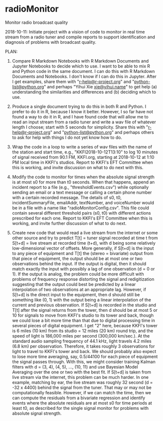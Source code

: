 # radioMonitor
Monitor radio broadcast quality

2018-10-11:  Initiate project with a vision of code to monitor in real time stream from a radio tuner and compile reports to support identification and diagnosis of problems with broadcast quality.  

PLAN:  

1.  Compare R Markdown Notebooks with R Markdown Documents and Jupyter Notebooks to decide which to use.  I want to be able to mix R and Python code in the same document.  I can do this with R Markdown Documents and Notebooks.  I don't know if I can do this in Jupyter.  After I get examples, share them with "r-help@r-project.org" and "python-list@python.org" and perhaps "Yihui Xie <xie@yihui.name>" to get help (a) understanding the similarities and differences and (b) deciding which to use.  

2.  Produce a single document trying to do this in both R and Python.  I prefer to do it in R, because I know it better.  However, I so far have not found a way to do it in R, and I have found code that will allow me to read an input stream from a radio tuner and write a wav file of whatever length I choose;  start with 5 seconds for simplicity.  Share this with "r-help@r-project.org" and "python-list@python.org" and perhaps others to ask for help with things I do not yet know how to do.  

3.  Wrap the code in a loop to write a series of wav files with the name of the station and start time, e.g., "KKFI2018-10-12T13:10" to log 10 minutes of signal received from 90.1 FM, KKFI.org, starting at 2018-10-12 at 1:10 PM local time in KKFI's studios.  Report to KKFI's EFT Committee when this is working, and invite discussion on what to do next with this.  

4.  Modify the code to monitor for times when the absolute signal strength is at most s0 for more than t0 seconds.  When that happens, append an incident report to a file (e.g., "thresholdEvents.csv") while optionally sending an email or a text message or calling a certain phone number with a certain recorded message.  The details of s0, t0, incidentSummaryFile, emailAddr, textNumber, and voiceNumber would be in a file with a name like "radioMonitorConfig.csv".  This file could contain several different threshold pairs (s0, t0) with different actions prescribed for each one.  Report to KKFI's EFT Committee when this is working, and invite further discussion of what to do next.   

5.  Create new code that would read a live stream from the internet or some other source and try to predict T[t] = tuner signal recorded at time t from S[t+d] = live stream at recorded time (t+d), with d being some relatively low-dimensional vector of offsets.  More generally, if S[t+d] is the input to any piece of equipment and T[t] the (stereo = bivariate) output from that piece of equipment, the output should be at most one or two observations behind the input.  If the output is digital, then it should match exactly the input with possibly a lag of one observation (d = 0 or 1).  If the output is analog, the problem could be more difficult with problems of frequency response distorting the signal and redigitization suggesting that the output could best be predicted by a linear interpolation of two observations at an appropriate lag.  However, if S[t+d] is the direct input to the equipment, then d should still be something like (0, 1) with the output being a linear interpolation of the current and previous observation.  If S[t+d] is recorded in the studio and T[t] after the signal returns from the tower, then d should be at most 5 or 10 for signals to move from KKFI's studio to its tower and back, though we could lose a bit more time than that due to digital processing time in several pieces of digital equipment.  I get "2" here, because KKFI's tower is 6 miles (10 km) from its studio = 12 miles (20 km) round trip, and the speed of light is 186,000 miles per second (300,000 km/sec.).  At the standard audio sampling frequency of 44.1 kHz, light travels 4.2 miles (6.8 km) per observation.  Therefore, it takes roughly 3 observations for light to travel to KKFI's tower and back.  We should probably also expect to lose more time averaging, say, 0.5/44100 for each piece of equipment the signal passes through.  With this, we might consider training Kalman filters with d = (3, 4), (4, 5), ..., (10, 11) and use Bayesian Model Averaging over the one or two with the best fit.  If S[t+d] is taken from live stream via the internet, this problem can be much harder.  In one example, matching by ear, the live stream was roughly 32 second (d = -32 x 4400) behind the signal from the tuner.  That may or may not be computationally feasible.  However, if we can match the time, then we can compute the residuals from a bivariate regression and identify events where the absolute residuals are at most s0 for time periods at least t0, as described for the single signal monitor for problems with absolute signal strength.  
